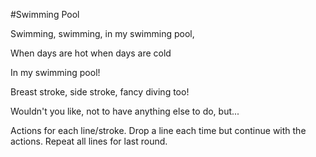 #Swimming Pool

Swimming, swimming, in my swimming pool,

When days are hot when days are cold

In my swimming pool!

Breast stroke, side stroke, fancy diving too!

Wouldn't you like, not to have anything else to do, but...



Actions for each line/stroke. Drop a line each time but continue with the actions. Repeat all lines for last round.
